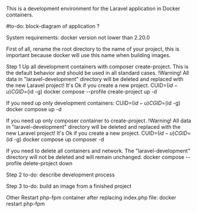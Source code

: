 This is a development environment for the Laravel application in Docker containers.

#to-do: block-diagram of application ?

System requirements:
docker version not lower than 2.20.0

First of all, rename the root directory to the name of your project, this is important because docker will use this name when building images.

Step 1
Up all development containers with composer create-project.
This is the default behavior and should be used in all standard cases.
!Warning! All data in "laravel-development" directory will be deleted and replaced with the new Laravel project! It's Ok if you create a new project.
CUID=$(id -u) CGID=$(id -g) docker compose --profile create-project up -d

If you need up only development containers:
CUID=$(id -u) CGID=$(id -g) docker compose up -d

If you need up only composer container to create-project.
!Warning! All data in "laravel-development" directory will be deleted and replaced with the new Laravel project! It's Ok if you create a new project.
CUID=$(id -u) CGID=$(id -g) docker compose up composer -d

If you need to delete all containers and network.
The "laravel-development" directory will not be deleted and will remain unchanged.
docker compose --profile delete-project down

Step 2
to-do: describe development process

Step 3
to-do: build an image from a finished project

Other
Restart php-fpm container after replacing index.php file:
docker restart php-fpm